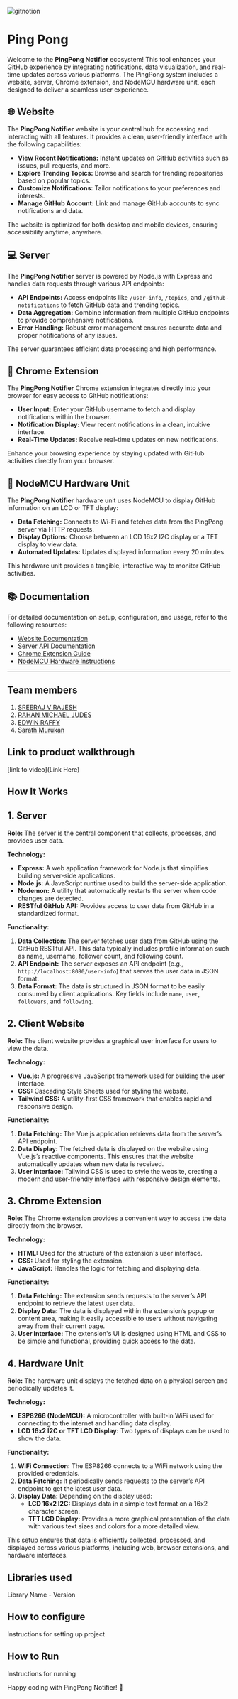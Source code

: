 
![gitnotion](https://github.com/user-attachments/assets/079fdd2e-ba20-4a5b-9801-58448e81d8b9)




# Ping Pong

Welcome to the **PingPong Notifier** ecosystem! This tool enhances your GitHub experience by integrating notifications, data visualization, and real-time updates across various platforms. The PingPong system includes a website, server, Chrome extension, and NodeMCU hardware unit, each designed to deliver a seamless user experience.

## 🌐 Website

The **PingPong Notifier** website is your central hub for accessing and interacting with all features. It provides a clean, user-friendly interface with the following capabilities:

- **View Recent Notifications:** Instant updates on GitHub activities such as issues, pull requests, and more.
- **Explore Trending Topics:** Browse and search for trending repositories based on popular topics.
- **Customize Notifications:** Tailor notifications to your preferences and interests.
- **Manage GitHub Account:** Link and manage GitHub accounts to sync notifications and data.

The website is optimized for both desktop and mobile devices, ensuring accessibility anytime, anywhere.

## 💻 Server

The **PingPong Notifier** server is powered by Node.js with Express and handles data requests through various API endpoints:

- **API Endpoints:** Access endpoints like `/user-info`, `/topics`, and `/github-notifications` to fetch GitHub data and trending topics.
- **Data Aggregation:** Combine information from multiple GitHub endpoints to provide comprehensive notifications.
- **Error Handling:** Robust error management ensures accurate data and proper notifications of any issues.

The server guarantees efficient data processing and high performance.

## 🧩 Chrome Extension

The **PingPong Notifier** Chrome extension integrates directly into your browser for easy access to GitHub notifications:

- **User Input:** Enter your GitHub username to fetch and display notifications within the browser.
- **Notification Display:** View recent notifications in a clean, intuitive interface.
- **Real-Time Updates:** Receive real-time updates on new notifications.

Enhance your browsing experience by staying updated with GitHub activities directly from your browser.

## 📡 NodeMCU Hardware Unit

The **PingPong Notifier** hardware unit uses NodeMCU to display GitHub information on an LCD or TFT display:

- **Data Fetching:** Connects to Wi-Fi and fetches data from the PingPong server via HTTP requests.
- **Display Options:** Choose between an LCD 16x2 I2C display or a TFT display to view data.
- **Automated Updates:** Updates displayed information every 20 minutes.

This hardware unit provides a tangible, interactive way to monitor GitHub activities.

## 📚 Documentation

For detailed documentation on setup, configuration, and usage, refer to the following resources:

- [Website Documentation](doc/website.md)
- [Server API Documentation](doc/server.md)
- [Chrome Extension Guide](https://www.youtube.com/watch?v=yNFwFQrc27Q)
- [NodeMCU Hardware Instructions](doc/hardware-unit.md)

---
## Team members
1. [SREERAJ V RAJESH](https://github.com/cyberkutti-iedc)
2. [RAHAN MICHAEL JUDES](https://github.com/gitmwon)
3. [EDWIN RAFFY](https://github.com/EduEdwin24)
4. [Sarath Murukan](https://github.com/SarathSNMIMT)
   
## Link to product walkthrough
[link to video](Link Here)

## How It Works

## 1. Server

**Role:** The server is the central component that collects, processes, and provides user data.

**Technology:**
- **Express:** A web application framework for Node.js that simplifies building server-side applications.
- **Node.js:** A JavaScript runtime used to build the server-side application.
- **Nodemon:** A utility that automatically restarts the server when code changes are detected.
- **RESTful GitHub API:** Provides access to user data from GitHub in a standardized format.

**Functionality:**

1. **Data Collection:** The server fetches user data from GitHub using the GitHub RESTful API. This data typically includes profile information such as name, username, follower count, and following count.
2. **API Endpoint:** The server exposes an API endpoint (e.g., `http://localhost:8080/user-info`) that serves the user data in JSON format.
3. **Data Format:** The data is structured in JSON format to be easily consumed by client applications. Key fields include `name`, `user`, `followers`, and `following`.

## 2. Client Website

**Role:** The client website provides a graphical user interface for users to view the data.

**Technology:**
- **Vue.js:** A progressive JavaScript framework used for building the user interface.
- **CSS:** Cascading Style Sheets used for styling the website.
- **Tailwind CSS:** A utility-first CSS framework that enables rapid and responsive design.

**Functionality:**

1. **Data Fetching:** The Vue.js application retrieves data from the server’s API endpoint.
2. **Data Display:** The fetched data is displayed on the website using Vue.js’s reactive components. This ensures that the website automatically updates when new data is received.
3. **User Interface:** Tailwind CSS is used to style the website, creating a modern and user-friendly interface with responsive design elements.

## 3. Chrome Extension

**Role:** The Chrome extension provides a convenient way to access the data directly from the browser.

**Technology:**
- **HTML:** Used for the structure of the extension's user interface.
- **CSS:** Used for styling the extension.
- **JavaScript:** Handles the logic for fetching and displaying data.

**Functionality:**

1. **Data Fetching:** The extension sends requests to the server’s API endpoint to retrieve the latest user data.
2. **Display Data:** The data is displayed within the extension’s popup or content area, making it easily accessible to users without navigating away from their current page.
3. **User Interface:** The extension's UI is designed using HTML and CSS to be simple and functional, providing quick access to the data.

## 4. Hardware Unit

**Role:** The hardware unit displays the fetched data on a physical screen and periodically updates it.

**Technology:**
- **ESP8266 (NodeMCU):** A microcontroller with built-in WiFi used for connecting to the internet and handling data display.
- **LCD 16x2 I2C or TFT LCD Display:** Two types of displays can be used to show the data.

**Functionality:**

1. **WiFi Connection:** The ESP8266 connects to a WiFi network using the provided credentials.
2. **Data Fetching:** It periodically sends requests to the server’s API endpoint to get the latest user data.
3. **Display Data:** Depending on the display used:
   - **LCD 16x2 I2C:** Displays data in a simple text format on a 16x2 character screen.
   - **TFT LCD Display:** Provides a more graphical presentation of the data with various text sizes and colors for a more detailed view.

This setup ensures that data is efficiently collected, processed, and displayed across various platforms, including web, browser extensions, and hardware interfaces.

## Libraries used
Library Name - Version
## How to configure
Instructions for setting up project
## How to Run
Instructions for running


Happy coding with PingPong Notifier! 🚀
